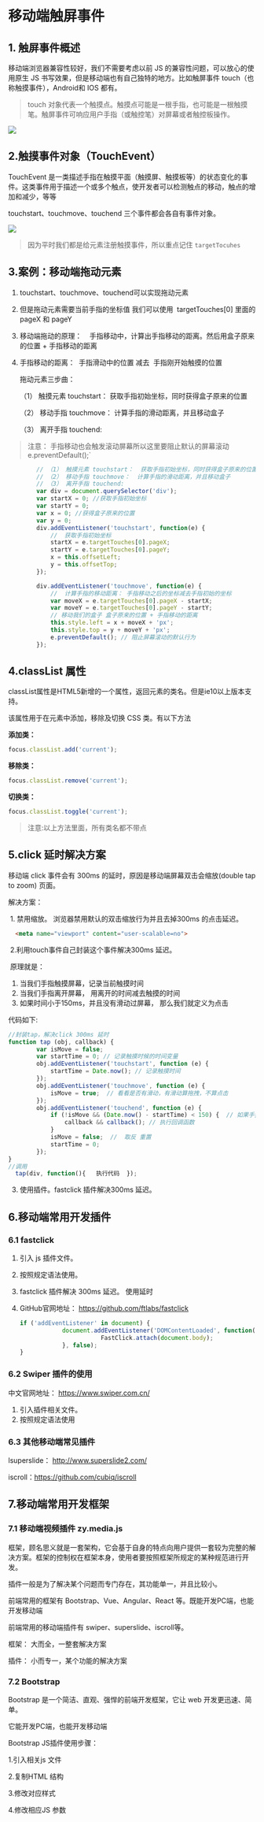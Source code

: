# 移动端触屏事件

## 1. 触屏事件概述 

移动端浏览器兼容性较好，我们不需要考虑以前 JS 的兼容性问题，可以放心的使用原生 JS 书写效果，但是移动端也有自己独特的地方。比如触屏事件 touch（也称触摸事件），Android和 IOS 都有。

>touch 对象代表一个触摸点。触摸点可能是一根手指，也可能是一根触摸笔。触屏事件可响应用户手指（或触控笔）对屏幕或者触控板操作。 

![](./images/touch.png)

## 2.触摸事件对象（TouchEvent）  

TouchEvent 是一类描述手指在触摸平面（触摸屏、触摸板等）的状态变化的事件。这类事件用于描述一个或多个触点，使开发者可以检测触点的移动，触点的增加和减少，等等

touchstart、touchmove、touchend 三个事件都会各自有事件对象。

![](./images/touch2.png)

>因为平时我们都是给元素注册触摸事件，所以重点记住 `targetTocuhes`  

## 3.案例：移动端拖动元素

1. touchstart、touchmove、touchend可以实现拖动元素

2. 但是拖动元素需要当前手指的坐标值 我们可以使用  targetTouches[0] 里面的pageX 和 pageY 

3. 移动端拖动的原理：    手指移动中，计算出手指移动的距离。然后用盒子原来的位置 + 手指移动的距离

4. 手指移动的距离：  手指滑动中的位置 减去  手指刚开始触摸的位置

   拖动元素三步曲：

   （1） 触摸元素 touchstart： 获取手指初始坐标，同时获得盒子原来的位置

   （2） 移动手指 touchmove： 计算手指的滑动距离，并且移动盒子

   （3） 离开手指 touchend:

>注意： 手指移动也会触发滚动屏幕所以这里要阻止默认的屏幕滚动 e.preventDefault();`


```js
        // （1） 触摸元素 touchstart：  获取手指初始坐标，同时获得盒子原来的位置
        // （2） 移动手指 touchmove：  计算手指的滑动距离，并且移动盒子
        // （3） 离开手指 touchend:
        var div = document.querySelector('div');
        var startX = 0; //获取手指初始坐标
        var startY = 0;
        var x = 0; //获得盒子原来的位置
        var y = 0;
        div.addEventListener('touchstart', function(e) {
            //  获取手指初始坐标
            startX = e.targetTouches[0].pageX;
            startY = e.targetTouches[0].pageY;
            x = this.offsetLeft;
            y = this.offsetTop;
        });

        div.addEventListener('touchmove', function(e) {
            //  计算手指的移动距离： 手指移动之后的坐标减去手指初始的坐标
            var moveX = e.targetTouches[0].pageX - startX;
            var moveY = e.targetTouches[0].pageY - startY;
            // 移动我们的盒子 盒子原来的位置 + 手指移动的距离
            this.style.left = x + moveX + 'px';
            this.style.top = y + moveY + 'px';
            e.preventDefault(); // 阻止屏幕滚动的默认行为
        });
```


## 4.classList 属性

classList属性是HTML5新增的一个属性，返回元素的类名。但是ie10以上版本支持。

该属性用于在元素中添加，移除及切换 CSS 类。有以下方法

**添加类：**
```javascript
focus.classList.add('current');
```

**移除类：**
```javascript
focus.classList.remove('current');
```

**切换类：**
```javascript
focus.classList.toggle('current');
```

>注意:以上方法里面，所有类名都不带点  


## 5.click 延时解决方案

移动端 click 事件会有 300ms 的延时，原因是移动端屏幕双击会缩放(double tap to zoom) 页面。

解决方案：

​	1. 禁用缩放。 浏览器禁用默认的双击缩放行为并且去掉300ms 的点击延迟。

```html
  <meta name="viewport" content="user-scalable=no">
```

​	2.利用touch事件自己封装这个事件解决300ms 延迟。 

​	原理就是：

1.  当我们手指触摸屏幕，记录当前触摸时间
2.  当我们手指离开屏幕， 用离开的时间减去触摸的时间
3.  如果时间小于150ms，并且没有滑动过屏幕， 那么我们就定义为点击

代码如下:

```javascript
//封装tap，解决click 300ms 延时
function tap (obj, callback) {
        var isMove = false;
        var startTime = 0; // 记录触摸时候的时间变量
        obj.addEventListener('touchstart', function (e) {
            startTime = Date.now(); // 记录触摸时间
        });
        obj.addEventListener('touchmove', function (e) {
            isMove = true;  // 看看是否有滑动，有滑动算拖拽，不算点击
        });
        obj.addEventListener('touchend', function (e) {
            if (!isMove && (Date.now() - startTime) < 150) {  // 如果手指触摸和离开时间小于150ms 算点击
                callback && callback(); // 执行回调函数
            }
            isMove = false;  //  取反 重置
            startTime = 0;
        });
}
//调用  
  tap(div, function(){   执行代码  });

```

3. 使用插件。fastclick 插件解决300ms 延迟。   


## 6.移动端常用开发插件

### 6.1 fastclick

1.  引入 js 插件文件。

2.  按照规定语法使用。

3.  fastclick 插件解决 300ms 延迟。 使用延时

4.  GitHub官网地址： <https://github.com/ftlabs/fastclick>

    ```javascript
    if ('addEventListener' in document) {
                document.addEventListener('DOMContentLoaded', function() {
                           FastClick.attach(document.body);
                }, false);
    }
    ```

### 6.2 Swiper 插件的使用

中文官网地址： <https://www.swiper.com.cn/> 

1.  引入插件相关文件。
2.  按照规定语法使用

### 6.3 其他移动端常见插件

lsuperslide： <http://www.superslide2.com/>

iscroll：<https://github.com/cubiq/iscroll>

## 7.移动端常用开发框架

### 7.1 移动端视频插件 zy.media.js

框架，顾名思义就是一套架构，它会基于自身的特点向用户提供一套较为完整的解决方案。框架的控制权在框架本身，使用者要按照框架所规定的某种规范进行开发。

插件一般是为了解决某个问题而专门存在，其功能单一，并且比较小。

前端常用的框架有 Bootstrap、Vue、Angular、React 等。既能开发PC端，也能开发移动端

前端常用的移动端插件有 swiper、superslide、iscroll等。

框架： 大而全，一整套解决方案

插件： 小而专一，某个功能的解决方案

### 7.2 Bootstrap

Bootstrap 是一个简洁、直观、强悍的前端开发框架，它让 web 开发更迅速、简单。

它能开发PC端，也能开发移动端 

Bootstrap JS插件使用步骤：

1.引入相关js 文件

2.复制HTML 结构

3.修改对应样式

4.修改相应JS 参数
